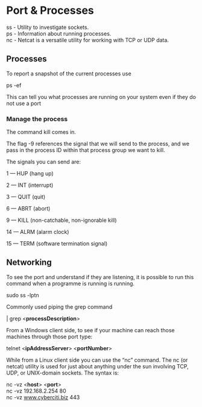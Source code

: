 # Port & Processes

ss - Utility to investigate sockets.  
ps - Information about running processes.  
nc - Netcat is a versatile utility for working with TCP or UDP data.

## Processes 

To report a snapshot of the current processes use

ps -ef

This can tell you what processes are running on your system even if they
do not use a port


### Manage the process

The command kill comes in.

The flag -9 references the signal that we will send to the process, and
we pass in the process ID within that process group we want to kill.

The signals you can send are:

1 — HUP (hang up)

2 — INT (interrupt)

3 — QUIT (quit)

6 — ABRT (abort)

9 — KILL (non-catchable, non-ignorable kill)

14 — ALRM (alarm clock)

15 — TERM (software termination signal)


## Networking 

To see the port and understand if they are listening, it is possible to
run this command when a programme is running is running.

sudo ss -lptn

Commonly used piping the grep command

\| grep \<**processDescription**\>

From a Windows client side, to see if your machine can reach those
machines through those port type:

telnet \<**ipAddressServer**\> \<**portNumber**\>

While from a Linux client side you can use the “nc” command. The nc (or
netcat) utility is used for just about anything under the sun involving
TCP, UDP, or UNIX-domain sockets. The syntax is:

nc -vz \<**host**\> \<**port**\>  
nc -vz 192.168.2.254 80  
nc -vz www.cyberciti.biz 443
